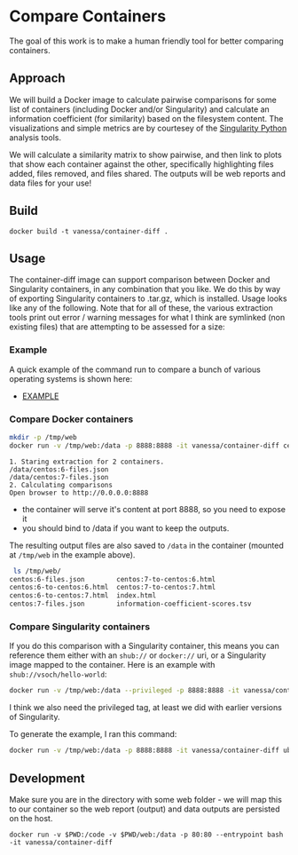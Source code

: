 # Compare Containers

The goal of this work is to make a human friendly tool for better comparing containers.

## Approach
We will build a Docker image to calculate pairwise comparisons for 
some list of containers (including Docker and/or Singularity) 
and calculate an information coefficient (for similarity)
based on the filesystem content. The visualizations and simple metrics are by 
courtesey of the [Singularity Python](https://www.github.com/vsoch/singularity-python/blob/v2.5/singularity/analysis)
analysis tools.

We will calculate a similarity matrix to show pairwise, and then link to plots
that show each container against the other, specifically highlighting files added,
files removed, and files shared. The outputs will be web reports and data files
for your use! 

## Build

```
docker build -t vanessa/container-diff .
```

## Usage
The container-diff image can support comparison between Docker and Singularity containers,
in any combination that you like. We do this by way of exporting Singularity containers to .tar.gz,
which is installed. Usage looks like any of the following. Note that for all of these,
the various extraction tools print out error / warning messages for what I think are symlinked 
(non existing files) that are attempting to be assessed for a size:

### Example
A quick example of the command run to compare a bunch of various operating systems is shown here:

 - [EXAMPLE](https://singularityhub.github.io/container-diff/examples/demo)

### Compare Docker containers

```bash
mkdir -p /tmp/web
docker run -v /tmp/web:/data -p 8888:8888 -it vanessa/container-diff centos:6 centos:7
```
```
1. Staring extraction for 2 containers.
/data/centos:6-files.json
/data/centos:7-files.json
2. Calculating comparisons
Open browser to http://0.0.0.0:8888
```
 - the container will serve it's content at port 8888, so you need to expose it
 - you should bind to /data if you want to keep the outputs.

The resulting output files are also saved to `/data` in the container (mounted at `/tmp/web` in the example above).

```bash
 ls /tmp/web/
centos:6-files.json        centos:7-to-centos:6.html
centos:6-to-centos:6.html  centos:7-to-centos:7.html
centos:6-to-centos:7.html  index.html
centos:7-files.json        information-coefficient-scores.tsv
```

### Compare Singularity containers
If you do this comparison with a Singularity container, this means you can reference 
them either with an `shub://` or `docker://` uri, or a Singularity image mapped to the
container. Here is an example with `shub://vsoch/hello-world`:

```bash
docker run -v /tmp/web:/data --privileged -p 8888:8888 -it vanessa/container-diff centos:6 shub://vsoch/hello-world
```

I think we also need the privileged tag, at least we did with earlier versions of Singularity.

To generate the example, I ran this command:

```bash
docker run -v /tmp/web:/data -p 8888:8888 -it vanessa/container-diff ubuntu:12.04 ubuntu:14.04 ubuntu:16.04 ubuntu:17.04 ubuntu:18.04
```

## Development
Make sure you are in the directory with some web folder - we will map this to
our container so the web report (output) and data outputs are persisted on the host.

```
docker run -v $PWD:/code -v $PWD/web:/data -p 80:80 --entrypoint bash -it vanessa/container-diff
```
